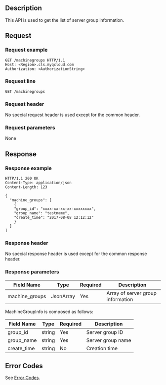 ﻿## Description

This API is used to get the list of server group information.

## Request

### Request example

```
GET /machinegroups HTTP/1.1
Host: <Region>.cls.myqcloud.com
Authorization: <AuthorizationString>

```

### Request line

```
GET /machinegroups
```

### Request header

No special request header is used except for the common header.

### Request parameters

None

## Response

### Response example

```
HTTP/1.1 200 OK
Content-Type: application/json
Content-Length: 123

{
  "machine_groups": [
    {
    "group_id": "xxxx-xx-xx-xx-xxxxxxxx",
    "group_name": "testname",
    "create_time": "2017-08-08 12:12:12"
    }
  ]
]
```

### Response header

No special response header is used except for the common response header.

### Response parameters

| Field Name | Type | Required | Description |
|-------------|-----------|---------|-------------------------------|
| machine_groups|JsonArray| Yes | Array of server group information |

MachineGroupInfo is composed as follows:

| Field Name | Type | Required | Description |
|------------|--------|---------|-------------------------------|
| group_id   | string | Yes | Server group ID |
| group_name | string | Yes | Server group name |
| create_time| string | No | Creation time |

## Error Codes

See [Error Codes](https://cloud.tencent.com/document/product/614/12402).

